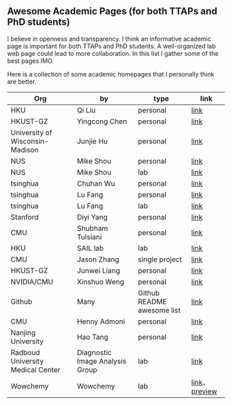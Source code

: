 ## Awesome Academic Pages (for both TTAPs and PhD students)

I believe in openness and transparency. I think an informative academic page is important for both TTAPs and PhD students. A well-organized lab web page could lead to more collaboration. In this list I gather some of the best pages IMO.

Here is a collection of some academic homepages that I personally think are better.


| Org                             | by               | type           | link                                  |
|---------------------------------|------------------|----------------|---------------------------------------|
| HKU                             | Qi Liu           | personal       | [link](https://leuchine.github.io/)           |
| HKUST-GZ                        | Yingcong Chen    | personal       | [link](https://www.yingcong.me/)              |
| University of Wisconsin-Madison | Junjie Hu        | personal       | [link](https://junjiehu.github.io/)           |
| NUS                             | Mike Shou        | personal       | [link](http://www.columbia.edu/~zs2262/)      |
| NUS                             | Mike Shou        | lab            | [link](https://sites.google.com/view/showlab) |
| tsinghua                        | Chuhan Wu        | personal       | [link](https://wuch15.github.io/)             |
| tsinghua                        | Lu Fang          | personal       | [link](http://www.luvision.net/)              |
| tsinghua                        | Lu Fang          | lab            | [link](https://thu-luvision.github.io/)       |
| Stanford                        | Diyi Yang        | personal       | [link](https://cs.stanford.edu/~diyiy/)       |
| CMU                             | Shubham Tulsiani | personal       | [link](https://shubhtuls.github.io/)          |
| HKU                             | SAIL lab         | lab            | [link](https://www.eee.hku.hk/~sail/#about)   |
| CMU                             | Jason Zhang      | single project | [link](https://jasonyzhang.com/relpose/)      |
| HKUST-GZ                        | Junwei Liang     | personal       | [link](https://junweiliang.me/)               |
| NVIDIA/CMU                        | Xinshuo Weng     | personal       | [link](https://xinshuoweng.com/)            |
|Github| Many | Github README awesome list|[link](https://zzetao.github.io/awesome-github-profile/)|
| CMU                             | Henny Admoni           | personal       | [link](http://hennyadmoni.com/)           |
| Nanjing University                             | Hao Tang           | personal       | [link](https://cser-tang-hao.github.io/)           |
| Radboud University Medical Center                             | Diagnostic Image Analysis Group           | lab       | [link](https://github.com/DIAGNijmegen/website-content)           |
| Wowchemy                             | Wowchemy           | lab       | [link](https://github.com/wowchemy/)、[preview](https://wowchemy.com/templates/)          |
